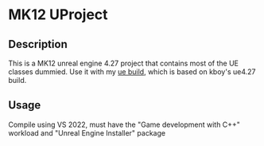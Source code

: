 # MK12 UProject

## Description

This is a MK12 unreal engine 4.27 project that contains most of the UE classes dummied. Use it with my [ue build](https://github.com/GhostyPool/UnrealEngine), which is based on kboy's ue4.27 build.

## Usage

Compile using VS 2022, must have the "Game development with C++" workload and "Unreal Engine Installer" package
